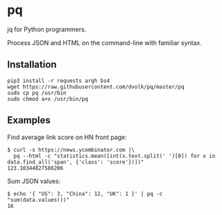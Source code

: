 # pq

jq for Python programmers.

Process JSON and HTML on the command-line with familiar syntax.

## Installation

    pip3 install -r requests argh bs4
    wget https://raw.githubusercontent.com/dvolk/pq/master/pq
    sudo cp pq /usr/bin
    sudo chmod a+x /usr/bin/pq

## Examples

Find average link score on HN front page:

    $ curl -s https://news.ycombinator.com |\
      pq --html -c "statistics.mean([int(x.text.split(' ')[0]) for x in data.find_all('span', {'class': 'score'})])"
    123.10344827586206

Sum JSON values:

    $ echo '{ "US": 3, "China": 12, "UK": 1 }' | pq -c "sum(data.values())"
    16
